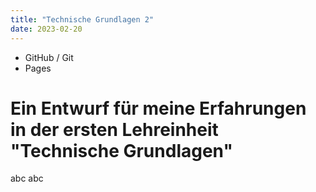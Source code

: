```yaml
---
title: "Technische Grundlagen 2"
date: 2023-02-20
---
```

- GitHub / Git
- Pages

# Ein Entwurf für meine Erfahrungen in der ersten Lehreinheit "Technische Grundlagen"

abc abc
